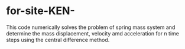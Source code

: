 # for-site-KEN-
This code numerically solves the problem of spring mass system and determine the mass displacement, velocity amd acceleration for n time steps using the central difference method. 
